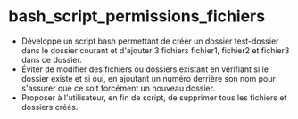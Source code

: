 # bash_script_permissions_fichiers  

 - Développe un script bash permettant de créer un dossier test-dossier dans le dossier courant et d'ajouter 3 fichiers fichier1, fichier2 et fichier3 dans ce dossier.  
 - Éviter de modifier des fichiers ou dossiers existant en vérifiant si le dossier existe et si oui, en ajoutant un numéro derrière son nom pour s'assurer que ce soit forcément un nouveau dossier.  
 - Proposer à l'utilisateur, en fin de script, de supprimer tous les fichiers et dossiers créés.  
